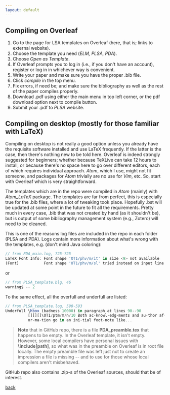 ```yaml
---
layout: default
---
```


## Compiling on Overleaf

1. Go to the page for LSA templates on Overleaf (here, that is; links to external website).
1. Choose the template you need (<em>ELM, PLSA, PDA</em>).
1. Choose _Open as Template_.
1. If Overleaf prompts you to log in (i.e., if you don't have an account), register or log in in whichever way is convenient.
1. Write your paper and make sure you have the proper .bib file.
1. Click _compile_ in the top menu.
1. Fix errors, if need be; and make sure the bibliography as well as the rest of the paper compiles properly.
1. Download .pdf using either the main menu in top left corner, or the pdf download option next to compile button.
1. Submit your .pdf to _PLSA_ website.  

## Compiling on desktop (mostly for those familiar with LaTeX)

Compiling on desktop is not really a good option unless you already have the requisite software installed and use LaTeX frequently. If the latter is the case, then there's nothing new to be told here. Overleaf is indeed strongly suggested for beginners; whether because TeXLive can take 12 hours to install, or because there's no space here to go over different editors, each of which requires individual approach. _Atom_, which I use, might not fit someone, and packages for _Atom_ trivially are no use for _Vim_, etc. So, start with Overleaf which is very straightforward.

The templates which are in the repo were compiled in _Atom_ (mainly) with _Atom_LaTeX_ package. The templates are far from perfect, this is especially true for the .bib files, where a lot of tweaking took place. Hopefully .bst will be updated at some point in the future to fit all the requirements. Pretty much in every case, .bib that was not created by hand (as it shouldn't be), but is output of some bibliography management system (e.g., Zotero) will need to be cleaned.

This is one of the reasons log files are included in the repo in each folder (PLSA and PDA). Logs contain more information about what's wrong with the templates, e.g. (don't mind Java coloring):

```js
// from PDA_main.log, 725-725
LaTeX Font Info: Font shape 'OT1/phv/m/it' in size <9> not available
(Font)           Font shape 'OT1/phv/m/sl' tried instead on input line 206.
```

or

```js
// from PLSA_template.blg, 46
warning$ -- 2
```

To the same effect, all the overfull and underfull are listed:

```js
// from PLSA_template.log, 590-593
Underfull \hbox (badness 10000) in paragraph at lines 90--90
          [][][]\OT1/ptm/m/n/10 Both ac-knowl-edg-ments and au-thor af-fil-i-a-tion in-f
          or-ma-tion go in an ini-tial foot-note like...
```

> **Note** that in GitHub repo, there is a file **PDA_preamble.tex** that happens to be empty. In the Overleaf template, it isn't empty. However, some local compilers have personal issues with **\include[path]**, so what was in the preamble on Overleaf is in root file locally. The empty preamble file was left just not to create an impression a file is missing -- and to use for those whose local compilers aren't misbehaved.

GitHub repo also contains .zip-s of the Overleaf sources, should that be of interest.

[back](./)
